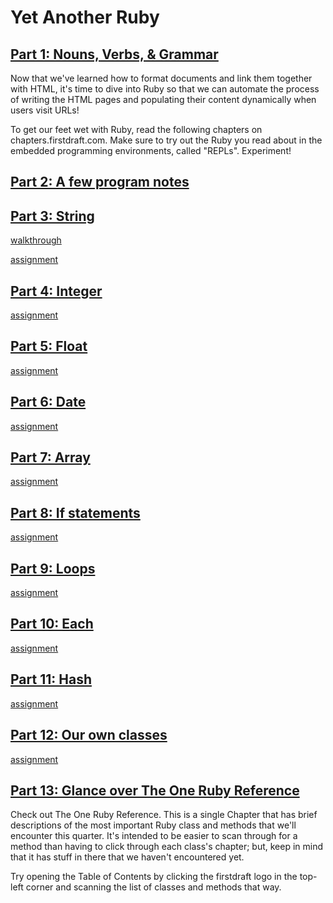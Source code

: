 # Yet Another Ruby

## [Part 1: Nouns, Verbs, & Grammar](https://chapters.firstdraft.com/chapters/754)
Now that we've learned how to format documents and link them together with HTML, it's time to dive into Ruby so that we can automate the process of writing the HTML pages and populating their content dynamically when users visit URLs!

To get our feet wet with Ruby, read the following chapters on chapters.firstdraft.com. Make sure to try out the Ruby you read about in the embedded programming environments, called "REPLs". Experiment! 

## [Part 2: A few program notes](https://chapters.firstdraft.com/chapters/755)


## [Part 3: String](https://chapters.firstdraft.com/chapters/757)

[walkthrough](https://uchicago.hosted.panopto.com/Panopto/Pages/Viewer.aspx?id=f2bface6-e571-434c-8de0-abec0031b761)

[assignment](https://github.com/appdev-projects/string-chapter)

## [Part 4: Integer](https://chapters.firstdraft.com/chapters/760)

[assignment](https://github.com/appdev-projects/integer-chapter)

## [Part 5: Float](https://chapters.firstdraft.com/chapters/759)

[assignment](https://github.com/appdev-projects/float-chapter)

## [Part 6: Date](https://chapters.firstdraft.com/chapters/768)

[assignment](https://github.com/appdev-projects/date-chapter)

## [Part 7: Array](https://chapters.firstdraft.com/chapters/758)

[assignment](https://github.com/appdev-projects/array-chapter)

## [Part 8: If statements](https://chapters.firstdraft.com/chapters/763)

[assignment](https://github.com/appdev-projects/if-statements-chapter)

## [Part 9: Loops](https://chapters.firstdraft.com/chapters/764)

[assignment](https://github.com/appdev-projects/loops-chapter)

## [Part 10: Each](https://chapters.firstdraft.com/chapters/765)

[assignment](https://github.com/appdev-projects/each-chapter)

## [Part 11: Hash](https://chapters.firstdraft.com/chapters/767)

[assignment](https://github.com/appdev-projects/hash-chapter)

## [Part 12: Our own classes](https://chapters.firstdraft.com/chapters/769)

[assignment](https://github.com/appdev-projects/our-own-classes-chapter)

## [Part 13: Glance over The One Ruby Reference](https://chapters.firstdraft.com/chapters/774)

Check out The One Ruby Reference. This is a single Chapter that has brief descriptions of the most important Ruby class and methods that we'll encounter this quarter. It's intended to be easier to scan through for a method than having to click through each class's chapter; but, keep in mind that it has stuff in there that we haven't encountered yet.

Try opening the Table of Contents by clicking the firstdraft logo in the top-left corner and scanning the list of classes and methods that way.


